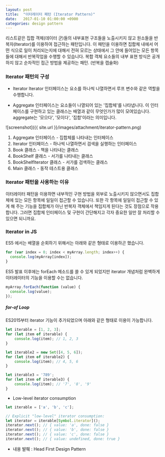 ```yaml
---
layout: post
title:  "이터레이터 패턴 (Iterator Pattern)"
date:   2017-01-10 01:00:00 +0900
categories: design pattern
---
```



리스트같은 집합 객체(데이터 군)들의 내부표현 구조들을 노출시키지 않고 원소들을 반복자(Iterator)를 이용하여 접근하는 패턴입니다.
이 패턴을 이용하면 집합체 내에서 어떤 식으로 일이 처리되는지에 대해서 전혀 모르는 상태에서 그 안에 들어있는 모든 항목들에 대해서 반복작업을 수행할 수 있습니다.
복합 객체 요소들의 내부 표현 방식은 공개하지 않고 순차적인 접근 방법을 제공하는 패턴. (반복을 캡슐화)


### Iterator 패턴의 구성

- Iterator
Iterator 인터페이스는 요소를 하나씩 나열하면서 루프 변수와 같은 역할을 수행합니다.

- Aggregate
인터페이스는 요소들이 나열되어 있는 '집합체'를 나타냅니다. 이 인터페이스를 구현하고 있는 클래스는 배열과 같이 무엇인가가 많이 모여있습니다. aggregate는 '모으다', '모이다', '집합'이라는 의미입니다.


![screenshot]({{ site.url }}/images/attachment/iterator-pattern.png)

1. Aggregate 인터페이스 - 집합체를 나타내는 인터페이스
2. Iterator 인터페이스 - 하나씩 나열하면서 검색을 실행하는 인터페이스
3. Book 클래스 - 책을 나타내는 클래스
4. BookShelf 클래스 - 서가를 나타내는 클래스
5. BookShelfIterator 클래스 - 서가를 검색하는 클래스
6. Main 클래스 - 동작 테스트용 클래스


### Iterator 패턴을 사용하는 이유
이터레이터 패턴을 이용하면 내부적인 구현 방법을 외부로 노출시키지 않으면서도 집합체에 있는 모든 항목에 일일이 접근할 수 있습니다.
또한 각 항목에 일일이 접근할 수 있게 해 주는 기능을 집합체가 아닌 반복자 객체에서 책임지게 된다는 것도 장점으로 작용합니다.
그러면 집합체 인터페이스 및 구현이 간단해지고 각자 중요한 일만 잘 처리할 수 있으면 되니까요.


### Iterator in JS
ES5 에서는 배열을 순회하기 위해서는 아래와 같은 형태로 이용하곤 했습니다.

```javascript
for (var index = 0; index < myArray.length; index++) {
  console.log(myArray[index]);
}
```

ES5 발표 이후에는 forEach 메소드를 쓸 수 있게 되었지만 iterator 개념처럼 완벽하게 이터레이터의 기능을 이용할 수는 없습니다.

```javascript
myArray.forEach(function (value) {
  console.log(value);
});
```


##### for-of Loop
ES2015부터 iterator 기능이 추가되었으며 아래와 같은 형태로 이용이 가능합니다.

```javascript
let iterable = [1, 2, 3];
for (let item of iterable) {
    console.log(item); // 1, 2, 3
}

let iterable2 = new Set([4, 5, 6]);
for (let item of iterable2) {
    console.log(item); // 4, 5, 6
}

let iterable3 = '789';
for (let item of iterable3) {
    console.log(item); // '7', '8', '9'
}
```

- Low-level iterator consumption

```javascript
let iterable = ['a', 'b', 'c'];

// Explicit "low-level" iterator consumption:
let iterator = iterable[Symbol.iterator]();
iterator.next(); // { value: 'a', done: false }
iterator.next(); // { value: 'b', done: false }
iterator.next(); // { value: 'c', done: false }
iterator.next(); // { value: undefined, done: true }

```


- 내용 발췌 : Head First Design Pattern
